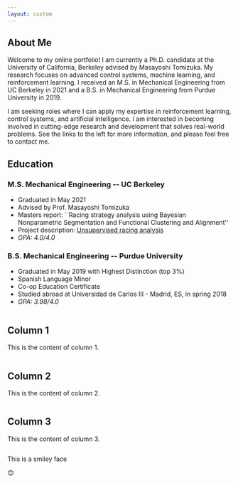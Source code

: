 ```yaml
---
layout: custom
---
```


## About Me

Welcome to my online portfolio! I am currently a Ph.D. candidate at the University of California, Berkeley advised by Masayoshi Tomizuka. My research focuses on advanced control systems, machine learning, and reinforcement learning. I received an M.S. in Mechanical Engineering from UC Berkeley in 2021 and a B.S. in Mechanical Engineering from Purdue University in 2019.

I am seeking roles where I can apply my expertise in reinforcement learning, control systems, and artificial intelligence. I am interested in becoming involved in cutting-edge research and development that solves real-world problems. See the links to the left for more information, and please feel free to contact me.

## Education
### M.S. Mechanical Engineering -- UC Berkeley
- Graduated in May 2021
- Advised by Prof. Masayoshi Tomizuka
- Masters report: ``Racing strategy analysis using Bayesian Nonparametric Segmentation and Functional Clustering and Alignment''
- Project description: [Unsupervised racing analysis](./projects/hdphmm.html)
- _GPA: 4.0/4.0_


### B.S. Mechanical Engineering -- Purdue University
- Graduated in May 2019 with Highest Distinction (top 3%)
- Spanish Language Minor
- Co-op Education Certificate
- Studied abroad at Universidad de Carlos III - Madrid, ES, in spring 2018
- _GPA: 3.98/4.0_


<body>
    <div class="container">
        <div class="column">
            <h2>Column 1</h2>
            <p>This is the content of column 1.</p>
        </div>
        <div class="column">
            <h2>Column 2</h2>
            <p>This is the content of column 2.</p>
        </div>
        <div class="column">
            <h2>Column 3</h2>
            <p>This is the content of column 3.</p>
        </div>
    </div>
</body>

<p>This is a smiley face </p><p class="emoji-text">&#128522;</p>